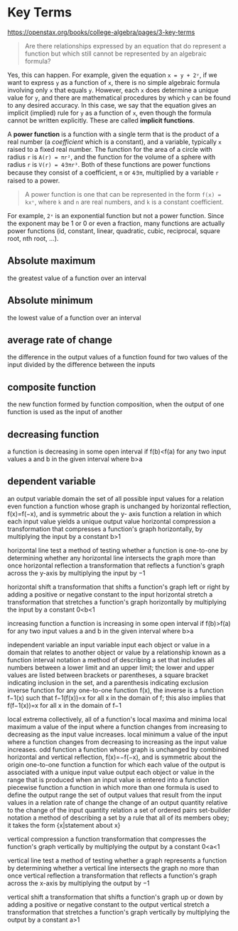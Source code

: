 # Key Terms

https://openstax.org/books/college-algebra/pages/3-key-terms

>Are there relationships expressed by an equation that do represent a function but which still cannot be represented by an algebraic formula?

Yes, this can happen. For example, given the equation `x = y + 2ʸ`, if we want to express `y` as a function of `x`, there is no simple algebraic formula involving only `x` that equals `y`. However, each `x` does determine a unique value for `y`, and there are mathematical procedures by which `y` can be found to any desired accuracy. In this case, we say that the equation gives an implicit (implied) rule for `y` as a function of `x`, even though the formula cannot be written explicitly. These are called **implicit functions**.

A **power function** is a function with a single term that is the product of a real number (a *coefficient* which is a constant), and a variable, typically `x` raised to a fixed real number. The function for the area of a circle with radius `r` is `A(r) = πr²`, and the function for the volume of a sphere with radius `r` is `V(r) = 4⁄3πr³`. Both of these functions are power functions because they consist of a coefficient, `π` or `4⁄3π`, multiplied by a variable `r` raised to a power. 

>A power function is one that can be represented in the form `f(x) = kxⁿ`, where `k` and `n` are real numbers, and `k` is a constant coefficient.

For example, `2ˣ` is an exponential function but not a power function. Since the exponent may be 1 or 0 or even a fraction, many functions are actually power functions (id, constant, linear, quadratic, cubic, reciprocal, square root, nth root, …).





## Absolute maximum
the greatest value of a function over an interval

## Absolute minimum
the lowest value of a function over an interval

## average rate of change
the difference in the output values of a function found for two values of the input divided by the difference between the inputs

## composite function
the new function formed by function composition, when the output of one function is used as the input of another

## decreasing function
a function is decreasing in some open interval if  f(b)<f(a)
  for any two input values  a
  and  b
  in the given interval where  b>a

## dependent variable
an output variable
domain
the set of all possible input values for a relation
even function
a function whose graph is unchanged by horizontal reflection,  f(x)=f(−x),
  and is symmetric about the  y-
  axis
function
a relation in which each input value yields a unique output value
horizontal compression
a transformation that compresses a function's graph horizontally, by multiplying the input by a constant  b>1
 
horizontal line test
a method of testing whether a function is one-to-one by determining whether any horizontal line intersects the graph more than once
horizontal reflection
a transformation that reflects a function's graph across the y-axis by multiplying the input by  −1
 
horizontal shift
a transformation that shifts a function's graph left or right by adding a positive or negative constant to the input
horizontal stretch
a transformation that stretches a function's graph horizontally by multiplying the input by a constant  0<b<1
 
increasing function
a function is increasing in some open interval if  f(b)>f(a)
  for any two input values  a
  and  b
  in the given interval where  b>a
 
independent variable
an input variable
input
each object or value in a domain that relates to another object or value by a relationship known as a function
interval notation
a method of describing a set that includes all numbers between a lower limit and an upper limit; the lower and upper values are listed between brackets or parentheses, a square bracket indicating inclusion in the set, and a parenthesis indicating exclusion
inverse function
for any one-to-one function  f(x),
  the inverse is a function  f−1(x)
  such that  f−1(f(x))=x
  for all  x
  in the domain of  f;
  this also implies that  f(f−1(x))=x
  for all  x
  in the domain of  f−1
 
local extrema
collectively, all of a function's local maxima and minima
local maximum
a value of the input where a function changes from increasing to decreasing as the input value increases.
local minimum
a value of the input where a function changes from decreasing to increasing as the input value increases.
odd function
a function whose graph is unchanged by combined horizontal and vertical reflection,  f(x)=−f(−x),
  and is symmetric about the origin
one-to-one function
a function for which each value of the output is associated with a unique input value
output
each object or value in the range that is produced when an input value is entered into a function
piecewise function
a function in which more than one formula is used to define the output
range
the set of output values that result from the input values in a relation
rate of change
the change of an output quantity relative to the change of the input quantity
relation
a set of ordered pairs
set-builder notation
a method of describing a set by a rule that all of its members obey; it takes the form  {x|statement about x}
 
vertical compression
a function transformation that compresses the function's graph vertically by multiplying the output by a constant  0<a<1
 
vertical line test
a method of testing whether a graph represents a function by determining whether a vertical line intersects the graph no more than once
vertical reflection
a transformation that reflects a function's graph across the x-axis by multiplying the output by  −1
 
vertical shift
a transformation that shifts a function's graph up or down by adding a positive or negative constant to the output
vertical stretch
a transformation that stretches a function's graph vertically by multiplying the output by a constant  a>1
